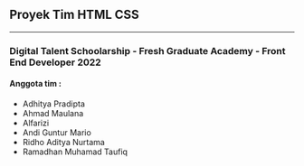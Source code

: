 ## Proyek Tim HTML CSS

<hr>

### Digital Talent Schoolarship - Fresh Graduate Academy - Front End Developer 2022

#### Anggota tim :

- Adhitya Pradipta
- Ahmad Maulana
- Alfarizi
- Andi Guntur Mario
- Ridho Aditya Nurtama
- Ramadhan Muhamad Taufiq
